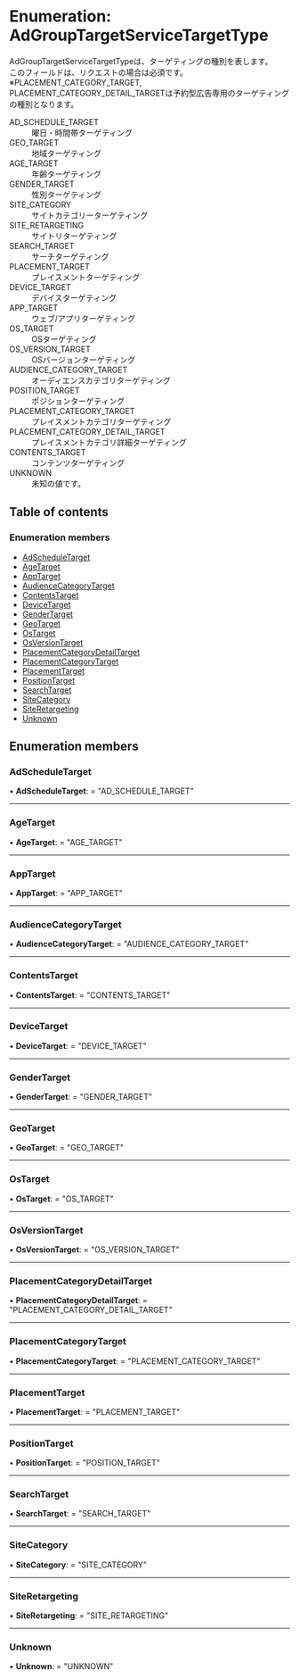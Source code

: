 # Enumeration: AdGroupTargetServiceTargetType


<div lang=\"ja\"> AdGroupTargetServiceTargetTypeは、ターゲティングの種別を表します。<br> このフィールドは、リクエストの場合は必須です。<br> ※PLACEMENT_CATEGORY_TARGET, PLACEMENT_CATEGORY_DETAIL_TARGETは予約型広告専用のターゲティングの種別となります。 </div>  <dl class=term>   <dt class=\"term__item\">AD_SCHEDULE_TARGET</dt>   <dd class=\"term__desc\"><span lang=\"ja\">曜日・時間帯ターゲティング</span></dd>   <dt class=\"term__item\">GEO_TARGET</dt>   <dd class=\"term__desc\"><span lang=\"ja\">地域ターゲティング</span></dd>   <dt class=\"term__item\">AGE_TARGET</dt>   <dd class=\"term__desc\"><span lang=\"ja\">年齢ターゲティング</span></dd>   <dt class=\"term__item\">GENDER_TARGET</dt>   <dd class=\"term__desc\"><span lang=\"ja\">性別ターゲティング</span></dd>   <dt class=\"term__item\">SITE_CATEGORY</dt>   <dd class=\"term__desc\"><span lang=\"ja\">サイトカテゴリーターゲティング</span></dd>   <dt class=\"term__item\">SITE_RETARGETING</dt>   <dd class=\"term__desc\"><span lang=\"ja\">サイトリターゲティング</span></dd>   <dt class=\"term__item\">SEARCH_TARGET</dt>   <dd class=\"term__desc\"><span lang=\"ja\">サーチターゲティング</span></dd>   <dt class=\"term__item\">PLACEMENT_TARGET</dt>   <dd class=\"term__desc\"><span lang=\"ja\">プレイスメントターゲティング</span></dd>   <dt class=\"term__item\">DEVICE_TARGET</dt>   <dd class=\"term__desc\"><span lang=\"ja\">デバイスターゲティング</span></dd>   <dt class=\"term__item\">APP_TARGET</dt>   <dd class=\"term__desc\"><span lang=\"ja\">ウェブ/アプリターゲティング</span></dd>   <dt class=\"term__item\">OS_TARGET</dt>   <dd class=\"term__desc\"><span lang=\"ja\">OSターゲティング</span></dd>   <dt class=\"term__item\">OS_VERSION_TARGET</dt>   <dd class=\"term__desc\"><span lang=\"ja\">OSバージョンターゲティング</span></dd>   <dt class=\"term__item\">AUDIENCE_CATEGORY_TARGET</dt>   <dd class=\"term__desc\"><span lang=\"ja\">オーディエンスカテゴリターゲティング</span></dd>   <dt class=\"term__item\">POSITION_TARGET</dt>   <dd class=\"term__desc\"><span lang=\"ja\">ポジションターゲティング</span></dd>   <dt class=\"term__item\">PLACEMENT_CATEGORY_TARGET</dt>   <dd class=\"term__desc\"><span lang=\"ja\">プレイスメントカテゴリターゲティング</span></dd>   <dt class=\"term__item\">PLACEMENT_CATEGORY_DETAIL_TARGET</dt>   <dd class=\"term__desc\"><span lang=\"ja\">プレイスメントカテゴリ詳細ターゲティング</span></dd>   <dt class=\"term__item\">CONTENTS_TARGET</dt>   <dd class=\"term__desc\"><span lang=\"ja\">コンテンツターゲティング</span></dd>   <dt class=\"term__item\">UNKNOWN</dt>   <dd class=\"term__desc\"><span lang=\"ja\">未知の値です。</span></dd> </dl>

## Table of contents

### Enumeration members

- [AdScheduleTarget](adgrouptargetservicetargettype.md#adscheduletarget)
- [AgeTarget](adgrouptargetservicetargettype.md#agetarget)
- [AppTarget](adgrouptargetservicetargettype.md#apptarget)
- [AudienceCategoryTarget](adgrouptargetservicetargettype.md#audiencecategorytarget)
- [ContentsTarget](adgrouptargetservicetargettype.md#contentstarget)
- [DeviceTarget](adgrouptargetservicetargettype.md#devicetarget)
- [GenderTarget](adgrouptargetservicetargettype.md#gendertarget)
- [GeoTarget](adgrouptargetservicetargettype.md#geotarget)
- [OsTarget](adgrouptargetservicetargettype.md#ostarget)
- [OsVersionTarget](adgrouptargetservicetargettype.md#osversiontarget)
- [PlacementCategoryDetailTarget](adgrouptargetservicetargettype.md#placementcategorydetailtarget)
- [PlacementCategoryTarget](adgrouptargetservicetargettype.md#placementcategorytarget)
- [PlacementTarget](adgrouptargetservicetargettype.md#placementtarget)
- [PositionTarget](adgrouptargetservicetargettype.md#positiontarget)
- [SearchTarget](adgrouptargetservicetargettype.md#searchtarget)
- [SiteCategory](adgrouptargetservicetargettype.md#sitecategory)
- [SiteRetargeting](adgrouptargetservicetargettype.md#siteretargeting)
- [Unknown](adgrouptargetservicetargettype.md#unknown)

## Enumeration members

### AdScheduleTarget

• **AdScheduleTarget**: = "AD\_SCHEDULE\_TARGET"

___

### AgeTarget

• **AgeTarget**: = "AGE\_TARGET"

___

### AppTarget

• **AppTarget**: = "APP\_TARGET"

___

### AudienceCategoryTarget

• **AudienceCategoryTarget**: = "AUDIENCE\_CATEGORY\_TARGET"

___

### ContentsTarget

• **ContentsTarget**: = "CONTENTS\_TARGET"

___

### DeviceTarget

• **DeviceTarget**: = "DEVICE\_TARGET"

___

### GenderTarget

• **GenderTarget**: = "GENDER\_TARGET"

___

### GeoTarget

• **GeoTarget**: = "GEO\_TARGET"

___

### OsTarget

• **OsTarget**: = "OS\_TARGET"

___

### OsVersionTarget

• **OsVersionTarget**: = "OS\_VERSION\_TARGET"

___

### PlacementCategoryDetailTarget

• **PlacementCategoryDetailTarget**: = "PLACEMENT\_CATEGORY\_DETAIL\_TARGET"

___

### PlacementCategoryTarget

• **PlacementCategoryTarget**: = "PLACEMENT\_CATEGORY\_TARGET"

___

### PlacementTarget

• **PlacementTarget**: = "PLACEMENT\_TARGET"

___

### PositionTarget

• **PositionTarget**: = "POSITION\_TARGET"

___

### SearchTarget

• **SearchTarget**: = "SEARCH\_TARGET"

___

### SiteCategory

• **SiteCategory**: = "SITE\_CATEGORY"

___

### SiteRetargeting

• **SiteRetargeting**: = "SITE\_RETARGETING"

___

### Unknown

• **Unknown**: = "UNKNOWN"
